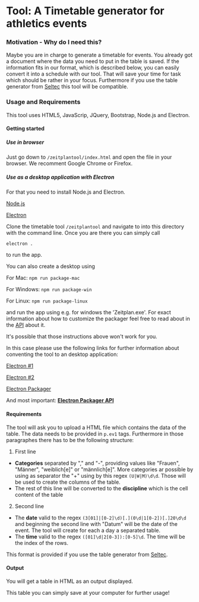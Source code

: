 # Tool: A Timetable generator for athletics events

### Motivation - Why do I need this?

Maybe you are in charge to generate a timetable for events. 
You already got a document where the data you need to put in the table is saved.
If the information fits in our format, which is described below, you can easily convert it into a schedule with our tool.
That will save your time for task which should be rather in your focus.
Furthermore if you use the table generator from [Seltec](www.seltec.at) this tool will be compatible.

### Usage and Requirements

This tool uses HTML5, JavaScrip, JQuery, Bootstrap, Node.js and Electron.

#### Getting started

##### Use in browser
Just go down to ```/zeitplantool/index.html``` and open the file in your browser.
We recomment Google Chrome or Firefox.

##### Use as a desktop application with Electron
For that you need to install Node.js and Electron.

[Node.js](https://nodejs.org/en/download/)

[Electron](https://github.com/electron/electron)


Clone the timetable tool ```/zeitplantool``` and navigate to into this directory with the command line.
Once you are there you can simply call 

```electron .```

to run the app.

You can also create a desktop using 

For Mac: ```npm run package-mac```

For Windows: ```npm run package-win```

For Linux: ```npm run package-linux```

and run the app using e.g. for windows the 'Zeitplan.exe'. 
For exact information about how to customize the packager feel free to read about in the [API](https://github.com/electron-userland/electron-packager/blob/master/docs/api.md) about it.

It's possible that those instructions above won't work for you. 

In this case please use the following links for further information about conventing the tool to an desktop application:

[Electron #1](http://tutorialzine.com/2015/12/creating-your-first-desktop-app-with-html-js-and-electron/)

[Electron #2](https://github.com/electron/electron/blob/master/docs/tutorial/quick-start.md)

[Electron Packager](https://github.com/electron-userland/electron-packager)

And most important: 
[__Electron Packager API__](https://github.com/electron-userland/electron-packager/blob/master/docs/api.md)

#### Requirements

The tool will ask you to upload a HTML file which contains the data of the table.
The data needs to be provided in ```p.ev1``` tags. 
Furthermore in those paragraphes there has to be the following structure:

1. First line 
  * __Categories__ separated by "," and "-", providing values like "Frauen", "Männer", "weiblich[e]" or "männlich[e]". More categories ar possible by using as separator the "+" using by this regex ```(U|W|M)\d\d```. Those will be used to create the columns of the table.
  * The rest of this line will be converted to the __discipline__ which is the cell content of the table
  
2. Second line
  * The __date__ valid to the regex ```(3[01]|[0-2]\d)[.](0\d|1[0-2])[.]20\d\d``` and beginning the second line with "Datum" will be the date of the event. The tool will create for each a day a separated table.
  * The __time__ valid to the regex ```([01]\d|2[0-3]):[0-5]\d```. The time will be the index of the rows.

This format is provided if you use the table generator from [Seltec](www.seltec.at).
  
#### Output

You will get a table in HTML as an output displayed.

This table you can simply save at your computer for further usage!
